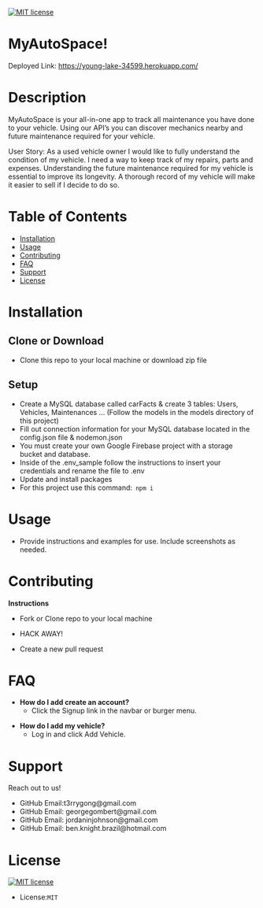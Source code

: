 <p><a href="https://lbesson.mit-license.org/"><img src="https://img.shields.io/badge/License-MIT-blue.svg" alt="MIT license"></a></p>

<h1>MyAutoSpace!</h1>

Deployed Link: https://young-lake-34599.herokuapp.com/

<h1>Description</h1>
MyAutoSpace is your all-in-one app to track all maintenance you have done to your vehicle. Using our API’s you can discover mechanics nearby and future maintenance required for your vehicle.

User Story: As a used vehicle owner I would like to fully understand the condition of my vehicle. I need a way to keep track of my repairs, parts and expenses. Understanding the future maintenance required for my vehicle is essential to improve its longevity. A thorough record of my vehicle will make it easier to sell if I decide to do so.  

<h1>Table of Contents</h1>

<ul>
<li><a href="#installation">Installation</a></li>
<li><a href="#usage">Usage</a></li>
<li><a href="#contributing">Contributing</a></li>
<li><a href="#FAQ">FAQ</a></li>
<li><a href="#support">Support</a></li>
<li><a href="#license">License</a></li>
</ul>

<h1>Installation</h1>
<h2>Clone or Download</h2>
<ul>
<li>Clone this repo to your local machine or download zip file</li>
</ul>
<h2>Setup</h2>
<ul>

<li>Create a MySQL database called carFacts & create 3 tables: Users, Vehicles, Maintenances ... (Follow the models in the models directory of this project)</li>
<li>Fill out connection information for your MySQL database located in the config.json file & nodemon.json</li>
<li>You must create your own Google Firebase project with a storage bucket and database.</li>
<li>Inside of the .env_sample follow the instructions to insert your credentials and rename the file to .env</li>
<li>Update and install packages</li>
<li>For this project use this command:<code> npm i </code></li>
</ul>

<h1>Usage</h1>

* Provide instructions and examples for use. Include screenshots as needed.

<h1>Contributing</h1>

<p><strong>Instructions</strong></p>
<ul>
<li>
<p>Fork or Clone repo to your local machine</p>
</li>
<li>
<p>HACK AWAY!</p>
</li>
<li>
<p>Create a new pull request</p>
</li>
</ul>

<h1>FAQ</h1>

<ul>
<li><strong>How do I add create an account?</strong>
<ul>
<li>Click the Signup link in the navbar or burger menu. </li>
</ul>
</ul>

<ul>
<li><strong>How do I add my vehicle?</strong>
<ul>
<li>Log in and click Add Vehicle. </li>
</ul>
</ul>


<h1>Support</h1>

Reach out to us! 
<ul>
<li>GitHub Email:t3rrygong@gmail.com</li>
<li>GitHub Email: georgegombert@gmail.com</li>
<li>GitHub Email: jordaninjohnson@gmail.com</li>
<li>GitHub Email: ben.knight.brazil@hotmail.com</li>
</ul>

<h1>License</h1>

<p><a href="https://lbesson.mit-license.org/"><img src="https://img.shields.io/badge/License-MIT-blue.svg" alt="MIT license"></a></p>

<ul>
<li>License:<code>MIT</code></li>
</ul>

